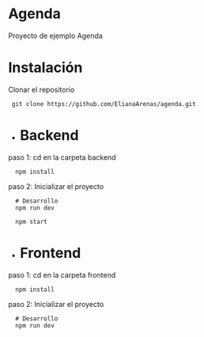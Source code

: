 # Agenda

Proyecto de ejemplo Agenda

# Instalación

Clonar el repositorio

```
 git clone https://github.com/ElianaArenas/agenda.git
```
- # Backend

paso 1: cd en la carpeta backend
```
  npm install
```
paso 2: Inicializar el proyecto
```
  # Desarrollo
  npm run dev

  npm start
```

- # Frontend
paso 1: cd en la carpeta frontend
```
  npm install
```
paso 2: Inicializar el proyecto
```
  # Desarrollo
  npm run dev
```